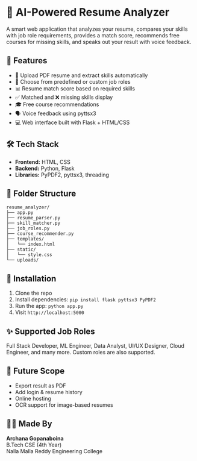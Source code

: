 # 💼 AI-Powered Resume Analyzer

A smart web application that analyzes your resume, compares your skills with job role requirements, provides a match score, recommends free courses for missing skills, and speaks out your result with voice feedback.

## 🚀 Features
- 📄 Upload PDF resume and extract skills automatically
- 🎯 Choose from predefined or custom job roles
- 📊 Resume match score based on required skills
- ✅ Matched and ❌ missing skills display
- 🎓 Free course recommendations
- 🗣 Voice feedback using pyttsx3
- 💻 Web interface built with Flask + HTML/CSS

## 🛠 Tech Stack
- **Frontend:** HTML, CSS
- **Backend:** Python, Flask
- **Libraries:** PyPDF2, pyttsx3, threading

## 📂 Folder Structure
```
resume_analyzer/
├── app.py
├── resume_parser.py
├── skill_matcher.py
├── job_roles.py
├── course_recommender.py
├── templates/
│   └── index.html
├── static/
│   └── style.css
└── uploads/
```

## 🔧 Installation
1. Clone the repo
2. Install dependencies: `pip install flask pyttsx3 PyPDF2`
3. Run the app: `python app.py`
4. Visit `http://localhost:5000`

## ✨ Supported Job Roles
Full Stack Developer, ML Engineer, Data Analyst, UI/UX Designer, Cloud Engineer, and many more. Custom roles are also supported.

## 🔮 Future Scope
- Export result as PDF
- Add login & resume history
- Online hosting
- OCR support for image-based resumes

## 👩‍💻 Made By
**Archana Gopanaboina**  
B.Tech CSE (4th Year)  
Nalla Malla Reddy Engineering College
